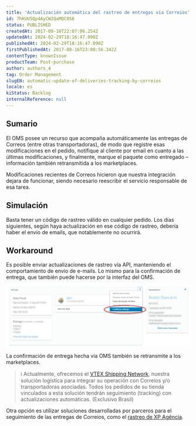 ```yaml
---
title: 'Actualización automática del rastreo de entregas vía Correios'
id: 7hKUU5Qp4AyCW2QaMQC0S6
status: PUBLISHED
createdAt: 2017-08-16T22:07:06.254Z
updatedAt: 2024-02-29T18:16:47.090Z
publishedAt: 2024-02-29T18:16:47.090Z
firstPublishedAt: 2017-08-16T23:00:56.342Z
contentType: knownIssue
productTeam: Post-purchase
author: authors_4
tag: Order Management
slugEN: automatic-update-of-deliveries-tracking-by-correios
locale: es
kiStatus: Backlog
internalReference: null
---
```


## Sumario

El OMS posee un recurso que acompaña automáticamente las entregas de Correos (entre otras transportadoras), de modo que registre esas modificaciones en el pedido, notifique al cliente por email en cuanto a las últimas modificaciones, y finalmente, marque el paquete como entregado – información también retransmitida a los marketplaces.

Modificaciones recientes de Correos hicieron que nuestra integración dejara de funcionar, siendo necesario reescribir el servicio responsable de esa tarea.

## Simulación

Basta tener un código de rastreo válido en cualquier pedido. Los días siguientes, según haya actualización en ese código de rastreo, debería haber el envío de emails, que notablemente no ocurrirá.

## Workaround

Es posible enviar actualizaciones de rastreo vía API, manteniendo el comportamiento de envío de e-mails. Lo mismo para la confirmación de entrega, que también puede hacerse por la interfaz del OMS.

![2017-08-16 195850](https://raw.githubusercontent.com/vtexdocs/known-issues/refs/heads/main/docs/es/known-issues/Post-purchase/actualizacion-automatica-del-rastreo-de-entregas-via-correios_1.jpg)

La confirmación de entrega hecha vía OMS también se retransmite a los marketplaces.

>ℹ️ Actualmente, ofrecemos el [VTEX Shipping Network](https://help.vtex.com/pt/subcategory/vtex-shipping-network--5n5MnINzWTQUX1I2EZl4Ib), nuestra solución logística para integrar su operación con Correios y/o transportadoras asociadas. Todos los pedidos de su tienda vinculados a esta solución tendrán seguimiento (tracking) con actualizaciones automáticas. (Exclusivo Brasil)

Otra opción es utilizar soluciones desarrolladas por parceros para el seguimiento de las entregas de Correios, como el [rastreo de XP Agência](https://rastreio.xpagencia.com.br/).

